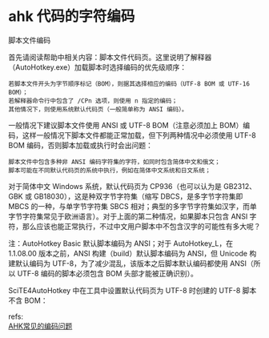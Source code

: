 # ahk 代码的字符编码

脚本文件编码

首先请阅读帮助中相关内容：脚本文件代码页。这里说明了解释器（AutoHotkey.exe）加载脚本时选择编码的优先级顺序：

    若脚本文件开头为字节顺序标记（BOM），则据其选择相应的编码（UTF-8 BOM 或 UTF-16 BOM）；
    若解释器命令行中包含了 /CPn 选项，则使用 n 指定的编码；
    其他情况下，则使用系统默认代码页（一般简单称为 ANSI 编码）。


一般情况下建议脚本文件使用 ANSI 或 UTF-8 BOM（注意必须加上 BOM）编码，这样一般情况下脚本文件都能正常加载，但下列两种情况中必须使用 UTF-8 BOM 编码，否则脚本加载或执行时会出问题：

    脚本文件中包含多种非 ANSI 编码字符集的字符，如同时包含简体中文和俄文；
    脚本可能在不同默认代码页的系统中执行，例如在简体中文系统和日文系统；


对于简体中文 Windows 系统，默认代码页为 CP936（也可以认为是 GB2312、GBK 或 GB18030），这是种双字节字符集（缩写 DBCS，是多字节字符集即 MBCS 的一种，与单字节字符集 SBCS 相对；典型的多字节字符集如汉字，而单字节字符集常见于欧洲语言）。对于上面的第二种情况，如果脚本只包含 ANSI 字符，那么应该也能正常执行，不过中文用户脚本中不包含汉字的可能性有多大呢？

注：AutoHotkey Basic 默认脚本编码为 ANSI；对于 AutoHotkey_L，在 1.1.08.00 版本之前，ANSI 构建（build）默认脚本编码为 ANSI，但 Unicode 构建默认编码为 UTF-8，为了减少混乱，该版本之后脚本默认编码都使用 ANSI（所以 UTF-8 编码的脚本必须包含 BOM 头部才能被正确识别）。

SciTE4AutoHotkey 中在工具中设置默认代码页为 UTF-8 时创建的 UTF-8 脚本不含 BOM：



refs:  
[AHK常见的编码问题](http://ahkscript.org/boards/viewtopic.php?f=29&t=4292)  